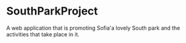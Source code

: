 # SouthParkProject
A web application that is promoting Sofia'a lovely South park and the activities that take place in it.
